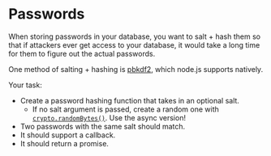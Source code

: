 # Passwords

When storing passwords in your database, you want to salt + hash them so that if attackers ever get access to your database, it would take a long time for them to figure out the actual passwords.

One method of salting + hashing is [pbkdf2](https://nodejs.org/api/crypto.html#crypto_crypto_pbkdf2_password_salt_iterations_keylen_digest_callback),
which node.js supports natively.

Your task:

- Create a password hashing function that takes in an optional salt.
  - If no salt argument is passed, create a random one with [`crypto.randomBytes()`](https://nodejs.org/api/crypto.html#crypto_crypto_randombytes_size_callback). Use the async version!
- Two passwords with the same salt should match.
- It should support a callback.
- It should return a promise.
